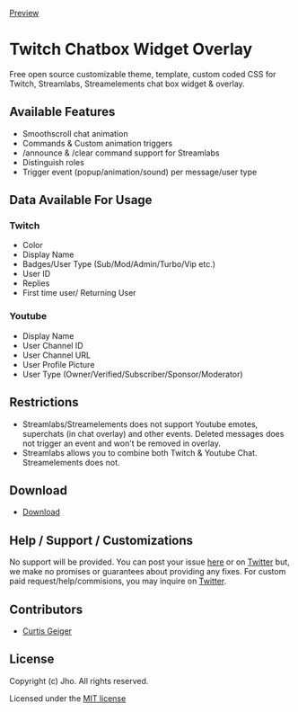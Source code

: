 [Preview](https://user-images.githubusercontent.com/65335648/189489996-99d663ec-ef7b-4e9a-ad10-e9ced9146554.mp4)

# Twitch Chatbox Widget Overlay
Free open source customizable theme, template, custom coded CSS for Twitch, Streamlabs, Streamelements chat box widget & overlay.

## Available Features
- Smoothscroll chat animation
- Commands & Custom animation triggers
- /announce & /clear command support for Streamlabs
- Distinguish roles
- Trigger event (popup/animation/sound) per message/user type

## Data Available For Usage

### Twitch
- Color
- Display Name
- Badges/User Type (Sub/Mod/Admin/Turbo/Vip etc.)
- User ID
- Replies
- First time user/ Returning User

### Youtube
- Display Name
- User Channel ID
- User Channel URL
- User Profile Picture
- User Type (Owner/Verified/Subscriber/Sponsor/Moderator)

## Restrictions
- Streamlabs/Streamelements does not support Youtube emotes, superchats (in chat overlay) and other events. Deleted messages does not trigger an event and won't be removed in overlay.
- Streamlabs allows you to combine both Twitch & Youtube Chat. Streamelements does not.

## Download
- [Download](https://jhoo.gumroad.com/)

## Help / Support / Customizations
No support will be provided. You can post your issue [here](https://github.com/jhoooooo/chatbox/issues) or on [Twitter](https://twitter.com/messages/compose?recipient_id=921976194953650176&text=Hi!) but, we make no promises or guarantees about providing any fixes. For custom paid request/help/commisions, you may inquire on [Twitter](https://twitter.com/messages/compose?recipient_id=921976194953650176&text=Hi!).

## Contributors
* [Curtis Geiger](https://github.com/curtissimo41)

## License
Copyright (c) Jho. All rights reserved.

Licensed under the [MIT license](https://github.com/jhoooooo/chatbox/blob/master/LICENSE)
